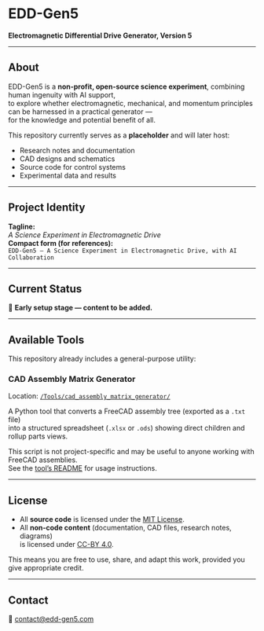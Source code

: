 # EDD-Gen5  
**Electromagnetic Differential Drive Generator, Version 5**

---

## About  
EDD-Gen5 is a **non-profit, open-source science experiment**, combining human ingenuity with AI support,  
to explore whether electromagnetic, mechanical, and momentum principles can be harnessed in a practical generator —  
for the knowledge and potential benefit of all.

This repository currently serves as a **placeholder** and will later host:  
- Research notes and documentation  
- CAD designs and schematics  
- Source code for control systems  
- Experimental data and results  

---

## Project Identity  
**Tagline:**  
*A Science Experiment in Electromagnetic Drive*  
**Compact form (for references):**  
`EDD-Gen5 — A Science Experiment in Electromagnetic Drive, with AI Collaboration`  

---

## Current Status  
 **Early setup stage — content to be added.**  

---

## Available Tools  
This repository already includes a general-purpose utility:  

### CAD Assembly Matrix Generator  
Location: [`/Tools/cad_assembly_matrix_generator/`](Tools/cad_assembly_matrix_generator/)  

A Python tool that converts a FreeCAD assembly tree (exported as a `.txt` file)  
into a structured spreadsheet (`.xlsx` or `.ods`) showing direct children and rollup parts views.  

This script is not project-specific and may be useful to anyone working with FreeCAD assemblies.  
See the [tool’s README](Tools/cad_assembly_matrix_generator/README.md) for usage instructions.  

---

## License  

- All **source code** is licensed under the [MIT License](LICENSE).  
- All **non-code content** (documentation, CAD files, research notes, diagrams)  
  is licensed under [CC-BY 4.0](LICENSE-CC-BY.md).  

This means you are free to use, share, and adapt this work, provided you give appropriate credit.  

---

## Contact  
 contact@edd-gen5.com  

